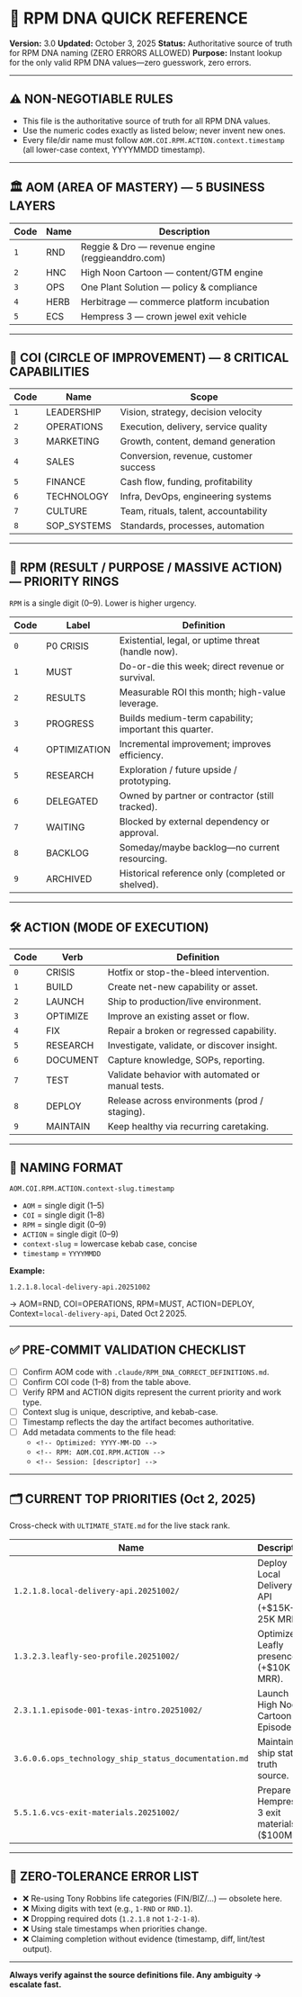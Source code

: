 
<!--
Optimized: 2025-10-03
RPM: 3.6.0.6.ops-technology-ship-status-documentation
Session: Dual-AI Collaboration - Final Consolidation
-->
# 🧬 RPM DNA QUICK REFERENCE

**Version:** 3.0
**Updated:** October 3, 2025
**Status:** Authoritative source of truth for RPM DNA naming (ZERO ERRORS ALLOWED)
**Purpose:** Instant lookup for the only valid RPM DNA values—zero guesswork, zero errors.

---

## ⚠️ NON-NEGOTIABLE RULES

- This file is the authoritative source of truth for all RPM DNA values.
- Use the numeric codes exactly as listed below; never invent new ones.
- Every file/dir name must follow `AOM.COI.RPM.ACTION.context.timestamp` (all lower-case context, YYYYMMDD timestamp).

---

## 🏛️ AOM (AREA OF MASTERY) — 5 BUSINESS LAYERS

| Code | Name | Description |
| --- | --- | --- |
| `1` | RND | Reggie & Dro — revenue engine (reggieanddro.com) |
| `2` | HNC | High Noon Cartoon — content/GTM engine |
| `3` | OPS | One Plant Solution — policy & compliance |
| `4` | HERB | Herbitrage — commerce platform incubation |
| `5` | ECS | Hempress 3 — crown jewel exit vehicle |

---

## 🧱 COI (CIRCLE OF IMPROVEMENT) — 8 CRITICAL CAPABILITIES

| Code | Name | Scope |
| --- | --- | --- |
| `1` | LEADERSHIP | Vision, strategy, decision velocity |
| `2` | OPERATIONS | Execution, delivery, service quality |
| `3` | MARKETING | Growth, content, demand generation |
| `4` | SALES | Conversion, revenue, customer success |
| `5` | FINANCE | Cash flow, funding, profitability |
| `6` | TECHNOLOGY | Infra, DevOps, engineering systems |
| `7` | CULTURE | Team, rituals, talent, accountability |
| `8` | SOP_SYSTEMS | Standards, processes, automation |

---

## 🎯 RPM (RESULT / PURPOSE / MASSIVE ACTION) — PRIORITY RINGS

`RPM` is a single digit (0–9). Lower is higher urgency.

| Code | Label | Definition |
| --- | --- | --- |
| `0` | P0 CRISIS | Existential, legal, or uptime threat (handle now). |
| `1` | MUST | Do-or-die this week; direct revenue or survival. |
| `2` | RESULTS | Measurable ROI this month; high-value leverage. |
| `3` | PROGRESS | Builds medium-term capability; important this quarter. |
| `4` | OPTIMIZATION | Incremental improvement; improves efficiency. |
| `5` | RESEARCH | Exploration / future upside / prototyping. |
| `6` | DELEGATED | Owned by partner or contractor (still tracked). |
| `7` | WAITING | Blocked by external dependency or approval. |
| `8` | BACKLOG | Someday/maybe backlog—no current resourcing. |
| `9` | ARCHIVED | Historical reference only (completed or shelved). |

---

## 🛠️ ACTION (MODE OF EXECUTION)

| Code | Verb | Definition |
| --- | --- | --- |
| `0` | CRISIS | Hotfix or stop-the-bleed intervention. |
| `1` | BUILD | Create net-new capability or asset. |
| `2` | LAUNCH | Ship to production/live environment. |
| `3` | OPTIMIZE | Improve an existing asset or flow. |
| `4` | FIX | Repair a broken or regressed capability. |
| `5` | RESEARCH | Investigate, validate, or discover insight. |
| `6` | DOCUMENT | Capture knowledge, SOPs, reporting. |
| `7` | TEST | Validate behavior with automated or manual tests. |
| `8` | DEPLOY | Release across environments (prod / staging). |
| `9` | MAINTAIN | Keep healthy via recurring caretaking. |

---

## 📐 NAMING FORMAT

```
AOM.COI.RPM.ACTION.context-slug.timestamp
```

- `AOM` = single digit (1–5)
- `COI` = single digit (1–8)
- `RPM` = single digit (0–9)
- `ACTION` = single digit (0–9)
- `context-slug` = lowercase kebab case, concise
- `timestamp` = `YYYYMMDD`

**Example:**

```
1.2.1.8.local-delivery-api.20251002
```

→ AOM=RND, COI=OPERATIONS, RPM=MUST, ACTION=DEPLOY, Context=`local-delivery-api`, Dated Oct 2 2025.

---

## ✅ PRE-COMMIT VALIDATION CHECKLIST

- [ ] Confirm AOM code with `.claude/RPM_DNA_CORRECT_DEFINITIONS.md`.
- [ ] Confirm COI code (1–8) from the table above.
- [ ] Verify RPM and ACTION digits represent the current priority and work type.
- [ ] Context slug is unique, descriptive, and kebab-case.
- [ ] Timestamp reflects the day the artifact becomes authoritative.
- [ ] Add metadata comments to the file head:
  - `<!-- Optimized: YYYY-MM-DD -->`
  - `<!-- RPM: AOM.COI.RPM.ACTION -->`
  - `<!-- Session: [descriptor] -->`

---

## 🗂️ CURRENT TOP PRIORITIES (Oct 2, 2025)

Cross-check with `ULTIMATE_STATE.md` for the live stack rank.

| Name | Description |
| --- | --- |
| `1.2.1.8.local-delivery-api.20251002/` | Deploy Local Delivery API (+$15K-25K MRR). |
| `1.3.2.3.leafly-seo-profile.20251002/` | Optimize Leafly presence (+$10K MRR). |
| `2.3.1.1.episode-001-texas-intro.20251002/` | Launch High Noon Cartoon Episode 1. |
| `3.6.0.6.ops_technology_ship_status_documentation.md` | Maintain ship status truth source. |
| `5.5.1.6.vcs-exit-materials.20251002/` | Prepare Hempress 3 exit materials ($100M+). |

---

## 🚫 ZERO-TOLERANCE ERROR LIST

- ❌ Re-using Tony Robbins life categories (FIN/BIZ/…) — obsolete here.
- ❌ Mixing digits with text (e.g., `1-RND` or `RND.1`).
- ❌ Dropping required dots (`1.2.1.8` not `1-2-1-8`).
- ❌ Using stale timestamps when priorities change.
- ❌ Claiming completion without evidence (timestamp, diff, lint/test output).

---

**Always verify against the source definitions file. Any ambiguity → escalate fast.**

<!-- Session evidence: updated after aligning with authoritative definitions. -->
